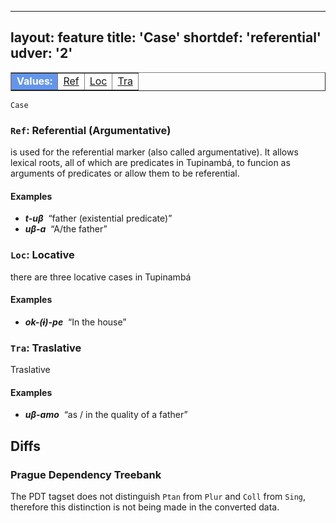 
---
layout: feature
title: 'Case'
shortdef: 'referential'
udver: '2'
---

<table class="typeindex" border="1">
<tr>
  <td style="background-color:cornflowerblue;color:white"><strong>Values:</strong> </td>
  <td><a href="#Ref">Ref</a></td>
  <td><a href="#Loc">Loc</a></td>
  <td><a href="#Tra">Tra</a></td>
  
  

</tr>
</table>

`Case`  

### <a name="Ref">`Ref`</a>: Referential (Argumentative)

is used for the referential marker (also called argumentative). It allows lexical roots, all of which are predicates 
in Tupinambá, to funcion as arguments of predicates or allow them to be referential.

#### Examples

* _<b>t-uβ</b>&nbsp;_ “father (existential predicate)”
* _<b>uβ-a</b>&nbsp;_ “A/the father”
  
</tr>
</table>



### <a name="Loc">`Loc`</a>: Locative

there are three locative cases in Tupinambá

#### Examples

* _<b>ok-(ɨ)-pe</b>&nbsp;_ “In the house”


### <a name="Tra">`Tra`</a>: Traslative

Traslative

#### Examples

* _<b>uβ-amo</b>&nbsp;_ “as / in the quality of a father”



## Diffs

### Prague Dependency Treebank

The PDT tagset does not distinguish `Ptan` from `Plur` and `Coll` from `Sing`,
therefore this distinction is not being made in the converted data.
<!-- Interlanguage links updated Čt lis 12 09:43:03 CET 2020 -->
